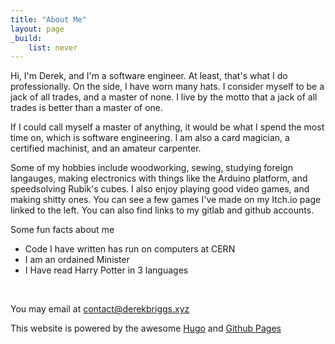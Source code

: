 ```yaml
---
title: "About Me"
layout: page
_build:
    list: never
---
```



Hi, I'm Derek, and I'm a software engineer. At least, that's what I do professionally. On the side, I have worn many hats. I consider myself to be a jack of all trades, and a master of none. I live by the motto that a jack of all trades is better than a master of one.

If I could call myself a master of anything, it would be what I spend the most time on, which is software engineering. I am also a card magician, a certified machinist, and an amateur carpenter.

Some of my hobbies include woodworking, sewing, studying foreign langauges, making electronics with things like the Arduino platform, and speedsolving Rubik's cubes. I also enjoy playing good video games, and making shitty ones. You can see a few games I've made on my Itch.io page linked to the left. You can also find links to my gitlab and github accounts.

Some fun facts about me
* Code I have written has run on computers at CERN
* I am an ordained Minister
* I Have read Harry Potter in 3 languages


&nbsp;
&nbsp;


You may email at contact@derekbriggs.xyz

This website is powered by the awesome [Hugo](gohugo.io) and [Github Pages](https://pages.github.com/)